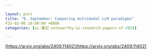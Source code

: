 ```yaml
---

layout: post
title: "9. September: Comparing multimodal LLM paradigms"
P25-02-06 10:00:00 +0800
categories: [ai-筆記-noteworthy-ai-research-papers-of-2024]

---
```


[https://arxiv.org/abs/2409.11402](https://arxiv.org/abs/2409.11402)

